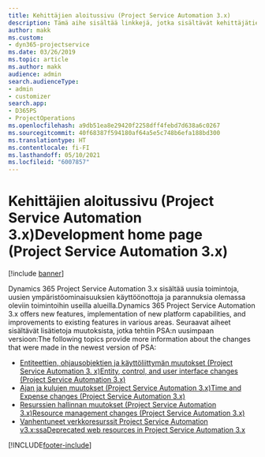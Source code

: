 ```yaml
---
title: Kehittäjien aloitussivu (Project Service Automation 3.x)
description: Tämä aihe sisältää linkkejä, jotka sisältävät kehittäjätietoja Dynamics 365 Project Service Automationin (PSA:n) versiosta 3.x.
author: makk
ms.custom:
- dyn365-projectservice
ms.date: 03/26/2019
ms.topic: article
ms.author: makk
audience: admin
search.audienceType:
- admin
- customizer
search.app:
- D365PS
- ProjectOperations
ms.openlocfilehash: a9db51ea8e29420f2258dff4febd7d638a6c0267
ms.sourcegitcommit: 40f68387f594180af64a5e5c748b6efa188bd300
ms.translationtype: HT
ms.contentlocale: fi-FI
ms.lasthandoff: 05/10/2021
ms.locfileid: "6007857"
---
```

# <a name="development-home-page-project-service-automation-3x"></a><span data-ttu-id="5a321-103">Kehittäjien aloitussivu (Project Service Automation 3.x)</span><span class="sxs-lookup"><span data-stu-id="5a321-103">Development home page (Project Service Automation 3.x)</span></span>

[!include [banner](../../includes/psa-now-project-operations.md)]

<span data-ttu-id="5a321-104">Dynamics 365 Project Service Automation 3.x sisältää uusia toimintoja, uusien ympäristöominaisuuksien käyttöönottoja ja parannuksia olemassa oleviin toimintoihin useilla alueilla.</span><span class="sxs-lookup"><span data-stu-id="5a321-104">Dynamics 365 Project Service Automation 3.x offers new features, implementation of new platform capabilities, and improvements to existing features in various areas.</span></span> <span data-ttu-id="5a321-105">Seuraavat aiheet sisältävät lisätietoja muutoksista, jotka tehtiin PSA:n uusimpaan versioon:</span><span class="sxs-lookup"><span data-stu-id="5a321-105">The following topics provide more information about the changes that were made in the newest version of PSA:</span></span>

- [<span data-ttu-id="5a321-106">Entiteettien, ohjausobjektien ja käyttöliittymän muutokset (Project Service Automation 3. x)</span><span class="sxs-lookup"><span data-stu-id="5a321-106">Entity, control, and user interface changes (Project Service Automation 3.x)</span></span>](../developer-guides/entity-changes-v3.x.md)
- [<span data-ttu-id="5a321-107">Ajan ja kulujen muutokset (Project Service Automation 3.x)</span><span class="sxs-lookup"><span data-stu-id="5a321-107">Time and Expense changes (Project Service Automation 3.x)</span></span>](../developer-guides/time-expense-changes-v3.x.md)
- [<span data-ttu-id="5a321-108">Resurssien hallinnan muutokset (Project Service Automation 3.x)</span><span class="sxs-lookup"><span data-stu-id="5a321-108">Resource management changes (Project Service Automation 3.x)</span></span>](../developer-guides/resource-management-changes-v3.x.md)
- [<span data-ttu-id="5a321-109">Vanhentuneet verkkoresurssit Project Service Automation v3.x:ssa</span><span class="sxs-lookup"><span data-stu-id="5a321-109">Deprecated web resources in Project Service Automation 3.x</span></span>](../developer-guides/web-resources-deprecated-v3.x.md)


[!INCLUDE[footer-include](../../includes/footer-banner.md)]
